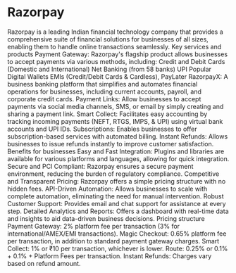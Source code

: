 # Razorpay
Razorpay is a leading Indian financial technology company that provides a comprehensive suite of financial solutions for businesses of all sizes, enabling them to handle online transactions seamlessly. 
Key services and products
Payment Gateway: Razorpay's flagship product allows businesses to accept payments via various methods, including:
Credit and Debit Cards (Domestic and International)
Net Banking (from 58 banks)
UPI
Popular Digital Wallets
EMIs (Credit/Debit Cards & Cardless), PayLater
RazorpayX: A business banking platform that simplifies and automates financial operations for businesses, including current accounts, payroll, and corporate credit cards.
Payment Links: Allow businesses to accept payments via social media channels, SMS, or email by simply creating and sharing a payment link.
Smart Collect: Facilitates easy accounting by tracking incoming payments (NEFT, RTGS, IMPS, & UPI) using virtual bank accounts and UPI IDs.
Subscriptions: Enables businesses to offer subscription-based services with automated billing.
Instant Refunds: Allows businesses to issue refunds instantly to improve customer satisfaction. 
Benefits for businesses
Easy and Fast Integration: Plugins and libraries are available for various platforms and languages, allowing for quick integration.
Secure and PCI Compliant: Razorpay ensures a secure payment environment, reducing the burden of regulatory compliance.
Competitive and Transparent Pricing: Razorpay offers a simple pricing structure with no hidden fees.
API-Driven Automation: Allows businesses to scale with complete automation, eliminating the need for manual intervention.
Robust Customer Support: Provides email and chat support for assistance at every step.
Detailed Analytics and Reports: Offers a dashboard with real-time data and insights to aid data-driven business decisions. 
Pricing structure
Payment Gateway: 2% platform fee per transaction (3% for international/AMEX/EMI transactions).
Magic Checkout: 0.65% platform fee per transaction, in addition to standard payment gateway charges.
Smart Collect: 1% or ₹10 per transaction, whichever is lower.
Route: 0.25% or 0.1% + 0.1% + Platform Fees per transaction.
Instant Refunds: Charges vary based on refund amount. 
